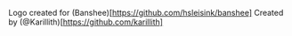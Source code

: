 Logo created for (Banshee)[https://github.com/hsleisink/banshee]
Created by (@Karillith)[https://github.com/karillith]
